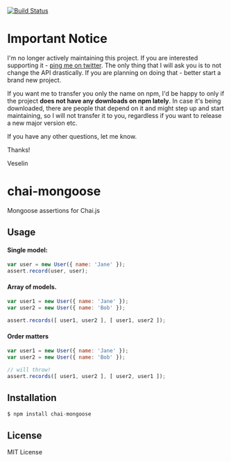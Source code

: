 [![Build Status](https://secure.travis-ci.org/vesln/chai-mongoose.png)](http://travis-ci.org/vesln/chai-mongoose)

# Important Notice

I'm no longer actively maintaining this project. If you are interested supporting it - [ping me on twitter](https://twitter.com/vesln).
The only thing that I will ask you is to not change the API drastically. If you are planning on doing that - better start a brand new project.

If you want me to transfer you only the name on npm, I'd be happy to only if the project **does not have any downloads on npm lately**. In case it's being
downloaded, there are people that depend on it and might step up and start maintaining, so I will not transfer it to you, regardless if you want to release
a new major version etc.

If you have any other questions, let me know.

Thanks!

Veselin

# chai-mongoose

Mongoose assertions for Chai.js

## Usage

#### Single model:

```js
var user = new User({ name: 'Jane' });
assert.record(user, user);
```

#### Array of models.

```js
var user1 = new User({ name: 'Jane' });
var user2 = new User({ name: 'Bob' });

assert.records([ user1, user2 ], [ user1, user2 ]);
```

#### Order matters

```js
var user1 = new User({ name: 'Jane' });
var user2 = new User({ name: 'Bob' });

// will throw!
assert.records([ user1, user2 ], [ user2, user1 ]);
```

## Installation

```js
$ npm install chai-mongoose
```

## License

MIT License
